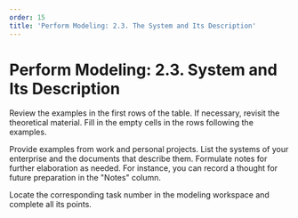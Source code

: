 ```yaml
---
order: 15
title: 'Perform Modeling: 2.3. The System and Its Description'
---
```


# Perform Modeling: 2.3. System and Its Description

Review the examples in the first rows of the table. If necessary, revisit the theoretical material. Fill in the empty cells in the rows following the examples.

Provide examples from work and personal projects. List the systems of your enterprise and the documents that describe them. Formulate notes for further elaboration as needed. For instance, you can record a thought for future preparation in the "Notes" column.

Locate the corresponding task number in the modeling workspace and complete all its points.